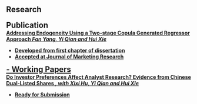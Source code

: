 ## Research

<h4 style="margin: 0; font-size: 1.3rem; font-weight: bold;"> Publication</h4>
<div class="title">
  <strong>
    <a href="https://journals.sagepub.com/doi/10.1177/00222437241296453">
    Addressing Endogeneity Using a Two-stage Copula Generated Regressor Approach
  </strong>
  <em> <strong>Fan Yang<strong>, Yi Qian and Hui Xie</em>
</div>
<ul>
  <li>Developed from first chapter of dissertation</li>
  <li>Accepted at Journal of Marketing Research</li>
</ul>


<h4 style="margin: 0; font-size: 1.3rem; font-weight: bold;"> - Working Papers</h4>
<div class="title">
  <strong>
      Do Investor Preferences Affect Analyst Research? Evidence from Chinese Dual-Listed Shares
  </strong>
  <em>, with Xixi Hu, Yi Qian and Hui Xie</em>
</div>
<ul>
  <li>Ready for Submission</li>
</ul>
